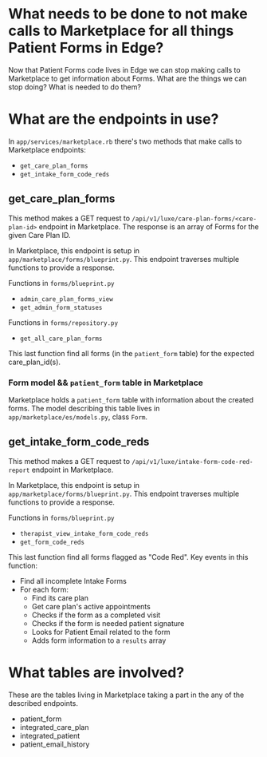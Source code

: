 # What needs to be done to not make calls to Marketplace for all things Patient Forms in Edge?

Now that Patient Forms code lives in Edge we can stop making calls to Marketplace to get information about Forms. What are the things we can stop doing? What is needed to do them?

# What are the endpoints in use?

In `app/services/marketplace.rb` there's two methods that make calls to Marketplace endpoints:

- `get_care_plan_forms`
- `get_intake_form_code_reds`

## get_care_plan_forms

This method makes a GET request to `/api/v1/luxe/care-plan-forms/<care-plan-id>` endpoint in Marketplace. The response is an array of Forms for the given Care Plan ID.

In Marketplace, this endpoint is setup in `app/marketplace/forms/blueprint.py`. This endpoint traverses multiple functions to provide a response.

Functions in `forms/blueprint.py`

- `admin_care_plan_forms_view`
- `get_admin_form_statuses`

Functions in `forms/repository.py`

- `get_all_care_plan_forms`

This last function find all forms (in the `patient_form` table) for the expected care_plan_id(s).

### Form model && `patient_form` table in Marketplace

Marketplace holds a `patient_form` table with information about the created forms. The model describing this table lives in `app/marketplace/es/models.py`, class `Form`.

## get_intake_form_code_reds

This method makes a GET request to `/api/v1/luxe/intake-form-code-red-report` endpoint in Marketplace.

In Marketplace, this endpoint is setup in `app/marketplace/forms/blueprint.py`. This endpoint traverses multiple functions to provide a response.

Functions in `forms/blueprint.py`

- `therapist_view_intake_form_code_reds`
- `get_form_code_reds`

This last function find all forms flagged as "Code Red". Key events in this function:

- Find all incomplete Intake Forms
- For each form:
	- Find its care plan
	- Get care plan's active appointments
	- Checks if the form as a completed visit
	- Checks if the form is needed patient signature
	- Looks for Patient Email related to the form
	- Adds form information to a `results` array


# What tables are involved?

These are the tables living in Marketplace taking a part in the any of the described endpoints.

- patient_form
- integrated_care_plan
- integrated_patient
- patient_email_history